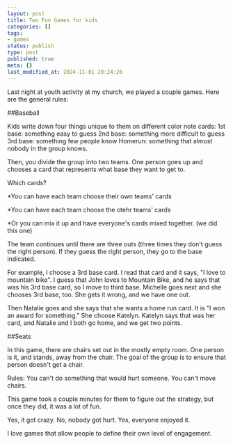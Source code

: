 ```yaml
---
layout: post
title: Two Fun Games for kids
categories: []
tags:
- games
status: publish
type: post
published: true
meta: {}
last_modified_at: 2024-11-01 20:24:26
---
```


Last night at youth activity at my church, we played a couple games. Here are the general rules:

##Baseball


Kids write down four things unique to them on different color note cards:
1st base: something easy to guess
2nd base: something more difficult to guess
3rd base: something few people know
Homerun: something that almost nobody in the group knows.

Then, you divide the group into two teams. One person goes up and chooses a card that represents what base they want to get to.

Which cards?

*You can have each team choose their own teams' cards


*You can have each team choose the otehr teams' cards


*Or you can mix it up and have everyone's cards mixed together. (we did this one)

The team continues until there are three outs (three times they don't guess the right person). If they guess the right person, they go to the base indicated.

For example, I choose a 3rd base card. I read that card and it says, "I love to mountain bike". I guess that John loves to Mountain Bike, and he says that was his 3rd base card, so I move to third base. Michelle goes next and she chooses 3rd base, too. She gets it wrong, and we have one out.

Then Natalie goes and she says that she wants a home run card. It is "I won an award for something." She choose Katelyn. Katelyn says that was her card, and Natalie and I both go home, and we get two points.

##Seats


In this game, there are chairs set out in the mostly empty room. One person is it, and stands, away from the chair. The goal of the group is to ensure that person doesn't get a chair.

Rules: You can't do something that would hurt someone. You can't move chairs.

This game took a couple minutes for them to figure out the strategy, but once they did, it was a lot of fun.

Yes, it got crazy. No, nobody got hurt. Yes, everyone enjoyed it.

I love games that allow people to define their own level of engagement.
